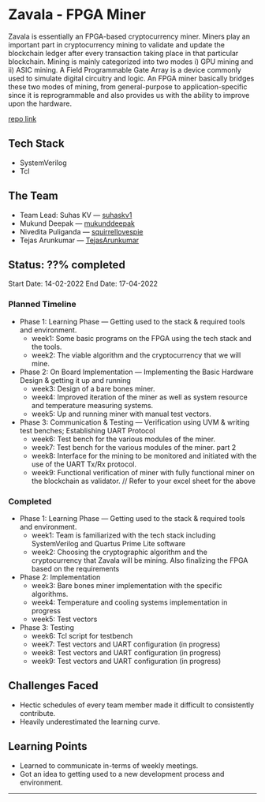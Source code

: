 # Zavala - FPGA Miner
Zavala is essentially an FPGA-based cryptocurrency miner. Miners play an important part in cryptocurrency mining to validate and update the blockchain ledger after every transaction taking place in that particular blockchain. Mining is mainly categorized into two modes i) GPU mining and ii) ASIC mining. A Field Programmable Gate Array is a device commonly used to simulate digital circuitry and logic. An FPGA miner basically bridges these two modes of mining, from general-purpose to application-specific since it is reprogrammable and also provides us with the ability to improve upon the hardware.

[repo link](https://github.com/acmpesuecc/zavala)

## Tech Stack
- SystemVerilog
- Tcl

## The Team
+ Team Lead: Suhas KV — [suhaskv1](https://github.com/suhaskv1)
+ Mukund Deepak — [mukunddeepak](https://github.com/mukunddeepak)
+ Nivedita Puliganda — [squirrellovespie](https://github.com/squirrellovespie)
+ Tejas Arunkumar — [TejasArunkumar](https://github.com/TejasArunkumar)

## Status: ??% completed
Start Date: 14-02-2022
End Date: 17-04-2022

### Planned Timeline
+ Phase 1: Learning Phase — Getting used to the stack & required tools and environment.
	+ week1: Some basic programs on the FPGA using the tech stack and the tools.
	+ week2: The viable algorithm and the cryptocurrency that we will mine.
+ Phase 2: On Board Implementation — Implementing the Basic Hardware Design & getting it up and running
	+ week3: Design of a bare bones miner.
	+ week4: Improved iteration of the miner as well as system resource and temperature measuring systems.
	+ week5: Up and running miner with manual test vectors.
+ Phase 3: Communication & Testing — Verification using UVM & writing test benches; Establishing UART Protocol
	+ week6: Test bench for the various modules of the miner.
	+ week7: Test bench for the various modules of the miner. part 2
	+ week8: Interface for the mining to be monitored and initiated with the use of the UART Tx/Rx protocol.
	+ week9: Functional verification of miner with fully functional miner on the blockchain as validator.
// Refer to your excel sheet for the above

### Completed
+ Phase 1: Learning Phase — Getting used to the stack & required tools and environment.
	+ week1: Team is familiarized with the tech stack including SystemVerilog and Quartus Prime Lite software
	+ week2: Choosing the cryptographic algorithm and the cryptocurrency that Zavala will be mining. Also finalizing the FPGA based on the requirements
+ Phase 2: Implementation
	+ week3: Bare bones miner implementation with the specific algorithms.
	+ week4: Temperature and cooling systems implementation in progress
	+ week5: Test vectors
+ Phase 3: Testing
	+ week6: Tcl script for testbench
	+ week7: Test vectors and UART configuration (in progress)
	+ week8: Test vectors and UART configuration (in progress)
	+ week9: Test vectors and UART configuration (in progress)


## Challenges Faced
+ Hectic schedules of every team member made it difficult to consistently contribute.
+ Heavily underestimated the learning curve.

## Learning Points
+ Learned to communicate in-terms of weekly meetings.
+ Got an idea to getting used to a new development process and environment.

---
